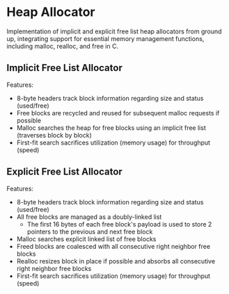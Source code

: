 # Heap Allocator
Implementation of implicit and explicit free list heap allocators from ground up, integrating support for essential memory management functions, including malloc, realloc, and free in C.

## Implicit Free List Allocator
Features:
- 8-byte headers track block information regarding size and status (used/free)
- Free blocks are recycled and reused for subsequent malloc requests if possible
- Malloc searches the heap for free blocks using an implicit free list (traverses block by block)
- First-fit search sacrifices utilization (memory usage) for throughput (speed)

## Explicit Free List Allocator
Features:
- 8-byte headers track block information regarding size and status (used/free)
- All free blocks are managed as a doubly-linked list
  - The first 16 bytes of each free block's payload is used to store 2 pointers to the previous and next free block
- Malloc searches explicit linked list of free blocks
- Freed blocks are coalesced with all consecutive right neighbor free blocks
- Realloc resizes block in place if possible and absorbs all consecutive right neighbor free blocks
- First-fit search sacrifices utilization (memory usage) for throughput (speed)
